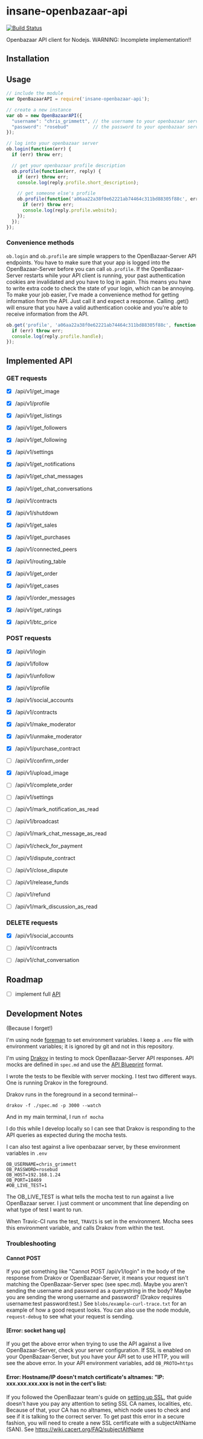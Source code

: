 # insane-openbazaar-api

[![Build Status](https://travis-ci.org/insanity54/insane-openbazaar-api.svg?branch=master)](https://travis-ci.org/insanity54/insane-openbazaar-api)

Openbazaar API client for Nodejs. WARNING: Incomplete implementation!!

## Installation



## Usage

```js
// include the module
var OpenBazaarAPI = require('insane-openbazaar-api');

// create a new instance
var ob = new OpenBazaarAPI({
  "username": "chris_grimmett", // the username to your openbazaar server
  "password": "rosebud"         // the password to your openbazaar server
});

// log into your openbazaar server
ob.login(function(err) {
  if (err) throw err;

  // get your openbazaar profile description
  ob.profile(function(err, reply) {
    if (err) throw err;
    console.log(reply.profile.short_description);

    // get someone else's profile
    ob.profile(function('a06aa22a38f0e62221ab74464c311bd88305f88c', err, reply) {
      if (err) throw err;
      console.log(reply.profile.website);
    });
  });
});

```


### Convenience methods

`ob.login` and `ob.profile` are simple wrappers to the OpenBazaar-Server API endpoints. You have to make sure that your app is logged into the OpenBazaar-Server before you can call `ob.profile`. If the OpenBazaar-Server restarts while your API client is running, your past authentication cookies are invalidated and you have to log in again. This means you have to write extra code to check the state of your login, which can be annoying. To make your job easier, I've made a convenience method for getting information from the API. Just call it and expect a response. Calling .get() will ensure that you have a valid authentication cookie and you're able to receive information from the API.

```js
ob.get('profile', 'a06aa22a38f0e62221ab74464c311bd88305f88c', function(err, reply) {
  if (err) throw err;
  console.log(reply.profile.handle);
});
```



## Implemented API

### GET requests

* [x] /api/v1/get_image
* [x] /api/v1/profile
* [x] /api/v1/get_listings
* [x] /api/v1/get_followers
* [x] /api/v1/get_following
* [x] /api/v1/settings
* [x] /api/v1/get_notifications
* [x] /api/v1/get_chat_messages
* [x] /api/v1/get_chat_conversations
* [x] /api/v1/contracts
* [x] /api/v1/shutdown
* [x] /api/v1/get_sales
* [x] /api/v1/get_purchases
* [x] /api/v1/connected_peers
* [x] /api/v1/routing_table
* [x] /api/v1/get_order
* [x] /api/v1/get_cases
* [x] /api/v1/order_messages
* [x] /api/v1/get_ratings
* [x] /api/v1/btc_price


### POST requests

* [x] /api/v1/login
* [x] /api/v1/follow
* [x] /api/v1/unfollow
* [x] /api/v1/profile
* [x] /api/v1/social_accounts
* [x] /api/v1/contracts
* [x] /api/v1/make_moderator
* [x] /api/v1/unmake_moderator
* [x] /api/v1/purchase_contract
* [ ] /api/v1/confirm_order
* [x] /api/v1/upload_image
* [ ] /api/v1/complete_order
* [ ] /api/v1/settings
* [ ] /api/v1/mark_notification_as_read
* [ ] /api/v1/broadcast
* [ ] /api/v1/mark_chat_message_as_read
* [ ] /api/v1/check_for_payment
* [ ] /api/v1/dispute_contract
* [ ] /api/v1/close_dispute
* [ ] /api/v1/release_funds
* [ ] /api/v1/refund
* [ ] /api/v1/mark_discussion_as_read


### DELETE requests

* [x] /api/v1/social_accounts
* [ ] /api/v1/contracts
* [ ] /api/v1/chat_conversation


## Roadmap

* [ ] implement full [API](https://github.com/OpenBazaar/OpenBazaar-Server/blob/master/api/restapi.py)


## Development Notes

(Because I forget!)

I'm using node [foreman](https://www.npm.js/package/foreman) to set environment variables. I keep a `.env` file with environment variables; it is ignored by git and not in this repository.

I'm using [Drakov](https://www.npmjs.com/package/drakov) in testing to mock OpenBazaar-Server API responses. API mocks are defined in `spec.md` and use the [API Blueprint](https://apiblueprint.org/) format.

I wrote the tests to be flexible with server mocking. I test two different ways. One is running Drakov in the foreground.

Drakov runs in the foreground in a second terminal--

    drakov -f ./spec.md -p 3000 --watch

And in my main terminal, I run `nf mocha`

I do this while I develop locally so I can see that Drakov is responding to the API queries as expected during the mocha tests.

I can also test against a live openbazaar server, by these environment variables in `.env`

    OB_USERNAME=chris_grimmett
    OB_PASSWORD=rosebud
    OB_HOST=192.168.1.24
    OB_PORT=18469
    #OB_LIVE_TEST=1

The OB_LIVE_TEST is what tells the mocha test to run against a live OpenBazaar server. I just comment or uncomment that line depending on what type of test I want to run.

When Travic-CI runs the test, `TRAVIS` is set in the environment. Mocha sees this environment variable, and calls Drakov from within the test.


### Troubleshooting

#### Cannot POST

If you get something like "Cannot POST /api/v1/login" in the body of the response from Drakov or OpenBazaar-Server, it means your request isn't matching the OpenBazaar-Server spec (see spec.md). Maybe you aren't sending the username and password as a querystring in the body? Maybe you are sending the wrong username and password? (Drakov requires username:test password:test.) See `blobs/example-curl-trace.txt` for an example of how a good request looks. You can also use the node module, `request-debug` to see what your request is sending.


#### [Error: socket hang up]

If you get the above error when trying to use the API against a live OpenBazaar-Server, check your server configuration. If SSL is enabled on your OpenBazaar-Server, but you have your API set to use HTTP, you will see the above error. In your API environment variables, add `OB_PROTO=https`


#### Error: Hostname/IP doesn't match certificate's altnames: "IP: xxx.xxx.xxx.xxx is not in the cert's list:

If you followed the OpenBazaar team's guide on [setting up SSL](https://slack-files.com/T02FPGBKB-F0XK9ND2Q-fc5e6500a3), that guide doesn't have you pay any attention to seting SSL CA names, localities, etc. Because of that, your CA has no altnames, which node uses to check and see if it is talking to the correct server. To get past this error in a secure fashion, you will need to create a new SSL certificate with a subjectAltName (SAN). See https://wiki.cacert.org/FAQ/subjectAltName
